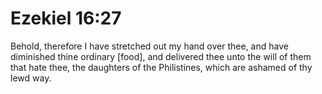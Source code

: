 # Ezekiel 16:27

Behold, therefore I have stretched out my hand over thee, and have diminished thine ordinary [food], and delivered thee unto the will of them that hate thee, the daughters of the Philistines, which are ashamed of thy lewd way.